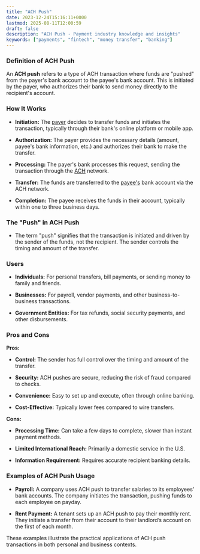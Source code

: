 ```yaml
---
title: "ACH Push"
date: 2023-12-24T15:16:11+0000
lastmod: 2025-08-11T12:00:59
draft: false
description: "ACH Push - Payment industry knowledge and insights"
keywords: ["payments", "fintech", "money transfer", "banking"]
---
```


### Definition of ACH Push

An **ACH push** refers to a type of ACH transaction where funds are "pushed" from the payer's bank account to the payee's bank account. This is initiated by the payer, who authorizes their bank to send money directly to the recipient's account.

### How It Works

- **Initiation:** The [payer](https://faisalkhanllc.xyz/resources/payments-wiki/p/payer/) decides to transfer funds and initiates the transaction, typically through their bank's online platform or mobile app.

- **Authorization:** The payer provides the necessary details (amount, payee's bank information, etc.) and authorizes their bank to make the transfer.

- **Processing:** The payer's bank processes this request, sending the transaction through the [ACH](https://faisalkhanllc.xyz/resources/payments-wiki/a/automated-clearing-house-ach/) network.

- **Transfer:** The funds are transferred to the [payee's](https://faisalkhanllc.xyz/resources/payments-wiki/p/payee/) bank account via the ACH network.

- **Completion:** The payee receives the funds in their account, typically within one to three business days.

### The "Push" in ACH Push

- The term "push" signifies that the transaction is initiated and driven by the sender of the funds, not the recipient. The sender controls the timing and amount of the transfer.

### Users 

- **Individuals:** For personal transfers, bill payments, or sending money to family and friends.

- **Businesses:** For payroll, vendor payments, and other business-to-business transactions.

- **Government Entities:** For tax refunds, social security payments, and other disbursements.

### Pros and Cons

**Pros:**

- **Control:** The sender has full control over the timing and amount of the transfer.

- **Security:** ACH pushes are secure, reducing the risk of fraud compared to checks.

- **Convenience:** Easy to set up and execute, often through online banking.

- **Cost-Effective:** Typically lower fees compared to wire transfers.

**Cons:**

- **Processing Time:** Can take a few days to complete, slower than instant payment methods.

- **Limited International Reach:** Primarily a domestic service in the U.S.

- **Information Requirement:** Requires accurate recipient banking details.

### Examples of ACH Push Usage

- **Payroll:** A company uses ACH push to transfer salaries to its employees' bank accounts. The company initiates the transaction, pushing funds to each employee on payday.

- **Rent Payment:** A tenant sets up an ACH push to pay their monthly rent. They initiate a transfer from their account to their landlord’s account on the first of each month.

These examples illustrate the practical applications of ACH push transactions in both personal and business contexts.